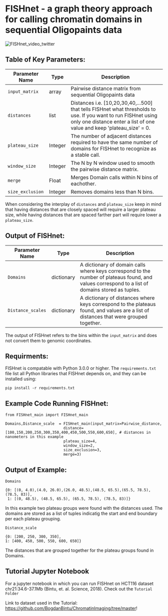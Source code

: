 # FISHnet - a graph theory approach for calling chromatin domains in sequential Oligopaints data

![FISHnet_video_twitter](https://github.com/user-attachments/assets/e5f2aff0-ad25-4568-83d6-3082c8dc7f60)


## Table of Key Parameters:

| Parameter Name  | Type | Description |
| ------------- | ------------- |  ------------- |
| `input_matrix`| array | Pairwise distance matrix from sequential Oligopaints data |
| `distances`  |  list | Distances i.e. [10,20,30,40,...500] that tells FISHnet what thresholds to use. If you want to run FISHnet using only one distance enter a list of one value and keep 'plateau_size' = 0.|
| `plateau_size` | Integer  | The number of adjacent distances required to have the same number of domains for FISHnet to recognize as a stable call. |
| `window_size`  | Integer  |  The N by N window used to smooth the pairwise distance matrix.  |
| `merge`  |  Float | Merges Domain calls within N bins of eachother.   |
| `size_exclusion`  | Integer | Removes domains less than N bins. |

When considering the interplay of `distances` and `plateau_size` keep in mind that having distances that are closely spaced will require a larger plateau size, while having distances that are spaced farther part will require lower a `plateau_size`.

## Output of FISHnet:

| Parameter Name  | Type | Description |
| ------------- | ------------- |  ------------- |
| `Domains` | dictionary |  A dictionary of domain calls where keys correspond to the number of plateaus found, and values correspond to a list of domains stored as tuples. |
| `Distance_scales` | dictionary |  A dictionary of distances where keys correspond to the plateaus found, and values are a list of distances that were grouped together.|

The output of FISHnet refers to the bins within the `input_matrix` and does not convert them to genomic coordinates.

## Requirments:

FISHnet is compatable with Python 3.0.0 or higher. The `requirements.txt` file list all Python libraries that FISHnet depends on, and they can be installed using:

```
pip install -r requirements.txt
```


## Example Code Running FISHnet:

```
from FISHnet_main import FISHnet_main

Domains,Distance_scale  = FISHnet_main(input_matrix=Pairwise_distance,
                          distance= [100,150,200,250,300,350,400,450,500,550,600,650], # distances in nanometers in this example
                          plateau_size=4,
                          window_size=2,
                          size_exclusion=3,
                          merge=3)
```


## Output of Example:

```
Domains

{0: [(0, 4.0),(4.0, 26.0),(26.0, 48.5),(48.5, 65.5),(65.5, 78.5),(78.5, 83)],
 1: [(0, 48.5), (48.5, 65.5), (65.5, 78.5), (78.5, 83)]}
```

In this example two plateau groups were found with the distances used. The domains are stored as a list of tuples indicatig the start and end boundary per each plateau grouping.

```
Distance_scale

{0: [200, 250, 300, 350],
1: [400, 450, 500, 550, 600, 650]}
```
The distances that are grouped together for the plateau groups found in Domains. 


## Tutorial Jupyter Notebook

For a jupyter notebook in which you can run FISHnet on HCT116 dataset chr21:34.6-37.1Mb (Bintu, et. al. Science, 2018). Check out the `Tutorial Folder`


 Link to dataset used in the Tutorial: https://github.com/BogdanBintu/ChromatinImaging/tree/master!


